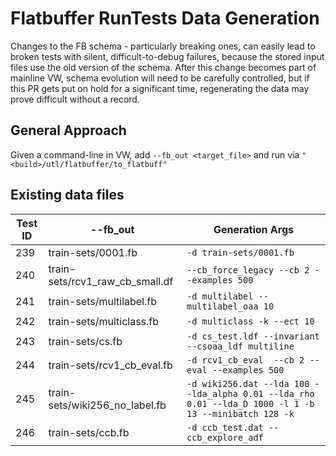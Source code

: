 # Flatbuffer RunTests Data Generation

Changes to the FB schema - particularly breaking ones, can easily lead to broken tests with silent, difficult-to-debug failures, because the stored input files use the old version of the schema. After this change becomes part of mainline VW, schema evolution will need to be carefully controlled, but if this PR gets put on hold for a significant time, regenerating the data may prove difficult without a record.

## General Approach

Given a command-line in VW, add `--fb_out <target_file>` and run via `"<build>/utl/flatbuffer/to_flatbuff"`

## Existing data files

| Test ID | --fb_out | Generation Args |
|---------|--------------|------------------------|
| 239 | train-sets/0001.fb | `-d train-sets/0001.fb` |
| 240 | train-sets/rcv1_raw_cb_small.df | `--cb_force_legacy --cb 2 --examples 500` |
| 241 | train-sets/multilabel.fb | `-d multilabel --multilabel_oaa 10` |
| 242 | train-sets/multiclass.fb | `-d multiclass -k --ect 10` |
| 243 | train-sets/cs.fb | `-d cs_test.ldf --invariant --csoaa_ldf multiline` |
| 244 | train-sets/rcv1_cb_eval.fb | `-d rcv1_cb_eval  --cb 2 --eval --examples 500` |
| 245 | train-sets/wiki256_no_label.fb  | `-d wiki256.dat --lda 100 --lda_alpha 0.01 --lda_rho 0.01 --lda_D 1000 -l 1 -b 13 --minibatch 128 -k` |
| 246 | train-sets/ccb.fb | `-d ccb_test.dat --ccb_explore_adf` |

